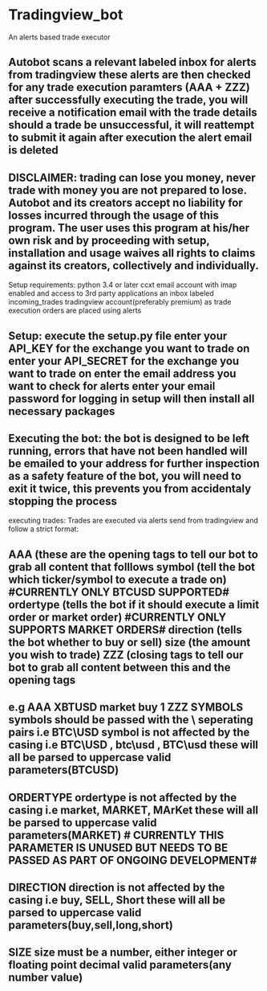 # Tradingview_bot
An alerts based trade executor

Autobot scans a relevant labeled inbox for alerts from tradingview
these alerts are then checked for any trade execution paramters (AAA + ZZZ)
after successfully executing the trade, you will receive a notification email with the trade details
should a trade be unsuccessful, it will reattempt to submit it again
after execution the alert email is deleted
------------------------------------------------------------------------------------------------------------------------
DISCLAIMER:
trading can lose you money, never trade with money you are not prepared to lose.
Autobot and its creators accept no liability for losses incurred through the usage of this program.
The user uses this program at his/her own risk and by proceeding with setup, installation and usage waives all rights to
claims against its creators, collectively and individually.
------------------------------------------------------------------------------------------------------------------------

Setup requirements:
python 3.4 or later
ccxt
email account with imap enabled and access to 3rd party applications
an inbox labeled incoming_trades
tradingview account(preferably premium) as trade execution orders are placed using alerts


Setup:
execute the setup.py file
enter your API_KEY for the exchange you want to trade on
enter your API_SECRET for the exchange you want to trade on
enter the email address you want to check for alerts
enter your email password for logging in
setup will then install all necessary packages
------------------------------------------------------------------------------------------------------------------------
Executing the bot:
the bot is designed to be left running, errors that have not been handled will be emailed to your address for further inspection
as a safety feature of the bot, you will need to exit it twice, this prevents you from accidentaly stopping the process
------------------------------------------------------------------------------------------------------------------------
executing trades:
Trades are executed via alerts send from tradingview and follow a strict format:

AAA (these are the opening tags to tell our bot to grab all content that folllows
symbol (tell the bot which ticker/symbol to execute a trade on) #CURRENTLY ONLY BTCUSD SUPPORTED#
ordertype (tells the bot if it should execute a limit order or market order)  #CURRENTLY ONLY SUPPORTS MARKET ORDERS#
direction (tells the bot whether to buy or sell) 
size (the amount you wish to trade)
ZZZ (closing tags to tell our bot to grab all content between this and the opening tags
------------------------------------------------------------------------------------------------------------------------
e.g AAA XBTUSD market buy 1 ZZZ
SYMBOLS
symbols should be passed with the \ seperating pairs i.e BTC\USD
symbol is not affected by the casing i.e BTC\USD , btc\usd , BTC\usd these will all be parsed to uppercase
valid parameters(BTCUSD)
------------------------------------------------------------------------------------------------------------------------
ORDERTYPE
ordertype is not affected by the casing i.e market, MARKET, MArKet these will all be parsed to uppercase
valid parameters(MARKET) # CURRENTLY THIS PARAMETER IS UNUSED BUT NEEDS TO BE PASSED AS PART OF ONGOING DEVELOPMENT#
------------------------------------------------------------------------------------------------------------------------
DIRECTION
direction is not affected by the casing i.e buy, SELL, Short these will all be parsed to uppercase
valid parameters(buy,sell,long,short)
------------------------------------------------------------------------------------------------------------------------
SIZE
size must be a number, either integer or floating point decimal
valid parameters(any number value)
------------------------------------------------------------------------------------------------------------------------
